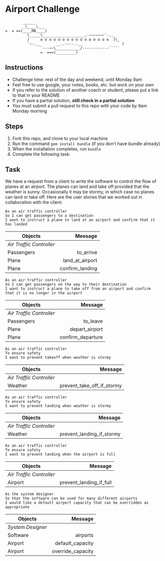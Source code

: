 Airport Challenge
=================

```
        ______
        _\____\___
=  = ==(____MA____)
          \_____\___________________,-~~~~~~~`-.._
          /     o o o o o o o o o o o o o o o o  |\_
          `~-.__       __..----..__                  )
                `---~~\___________/------------`````
                =  ===(_________)

```

Instructions
---------

* Challenge time: rest of the day and weekend, until Monday 9am
* Feel free to use google, your notes, books, etc. but work on your own
* If you refer to the solution of another coach or student, please put a link to that in your README
* If you have a partial solution, **still check in a partial solution**
* You must submit a pull request to this repo with your code by 9am Monday morning

Steps
-------

1. Fork this repo, and clone to your local machine
2. Run the command `gem install bundle` (if you don't have bundle already)
3. When the installation completes, run `bundle`
4. Complete the following task:

Task
-----

We have a request from a client to write the software to control the flow of planes at an airport. The planes can land and take off provided that the weather is sunny. Occasionally it may be stormy, in which case no planes can land or take off.  Here are the user stories that we worked out in collaboration with the client:

```
As an air traffic controller
So I can get passengers to a destination
I want to instruct a plane to land at an airport and confirm that it has landed
```
|Objects| Message|
| ----- |-------:|
|_Air Traffic Controller_| |
|Passengers|to_arrive|
|Plane|land_at_airport|
|Plane|confirm_landing|

```
As an air traffic controller
So I can get passengers on the way to their destination
I want to instruct a plane to take off from an airport and confirm that it is no longer in the airport

```
|Objects| Message|
| ----- |-------:|
|_Air Traffic Controller_| |
|Passengers|to_leave|
|Plane|depart_airport|
|Plane|confirm_departure|

```
As an air traffic controller
To ensure safety
I want to prevent takeoff when weather is stormy

```
|Objects| Message|
| ----- |-------:|
|_Air Traffic Controller_| |
|Weather|prevent_take_off_if_stormy|

```
As an air traffic controller
To ensure safety
I want to prevent landing when weather is stormy

```
|Objects| Message|
| ----- |-------:|
|_Air Traffic Controller_| |
|Weather|prevent_landing_if_stormy|

```
As an air traffic controller
To ensure safety
I want to prevent landing when the airport is full
```
|Objects| Message|
| ----- |-------:|
|_Air Traffic Controller_| |
|Airport|prevent_landing_if_full|

```
As the system designer
So that the software can be used for many different airports
I would like a default airport capacity that can be overridden as appropriate
```
|Objects| Message|
| ----- |-------:|
|_System Designer_| |
|Software| airports|
|Airport|default_capacity|
|Airport|override_capacity|
